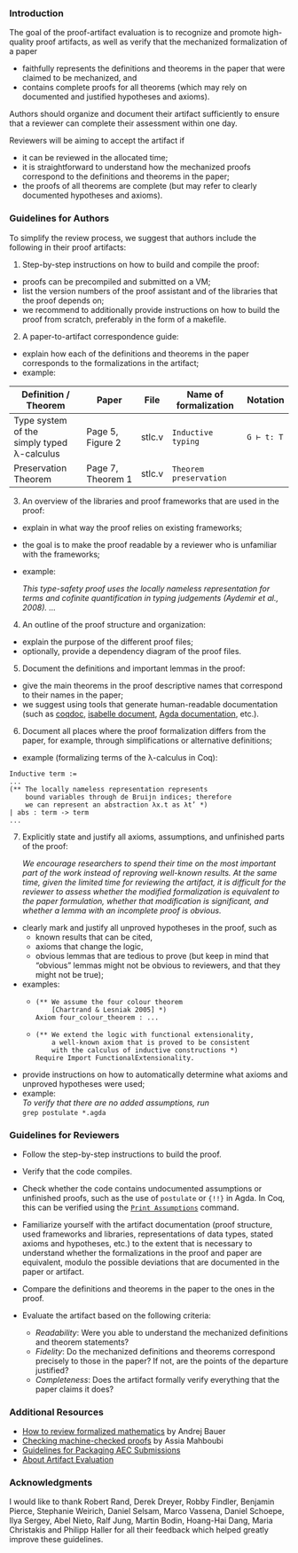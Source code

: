 ### Introduction
The goal of the proof-artifact evaluation is to recognize and promote high-quality proof artifacts, as well as verify that the mechanized formalization of a paper
* faithfully represents the definitions and theorems in the paper that were claimed to be mechanized, and
* contains complete proofs for all theorems (which may rely on documented and justified hypotheses and axioms).

Authors should organize and document their artifact sufficiently to ensure that a reviewer can complete their assessment within one day.

Reviewers will be aiming to accept the artifact if
* it can be reviewed in the allocated time;
* it is straightforward to understand how the mechanized proofs correspond to the definitions and theorems in the paper;
* the proofs of all theorems are complete (but may refer to clearly documented hypotheses and axioms).

### Guidelines for Authors

To simplify the review process, we suggest that authors include the following in their proof artifacts:
1. Step-by-step instructions on how to build and compile the proof:
 * proofs can be precompiled and submitted on a VM;
 * list the version numbers of the proof assistant and of the libraries that the proof depends on;
 * we recommend to additionally provide instructions on how to build the proof from scratch, preferably in the form of a makefile.

2. A paper-to-artifact correspondence guide:
 * explain how each of the definitions and theorems in the paper corresponds to the formalizations in the artifact;
 * example:

 |  Definition / Theorem                          | Paper                   | File   |  Name of formalization | Notation   |
 |------------------------------------------------|-------------------------|--------|------------------------|------------|
 |  Type system of the<br>simply typed λ-calculus |  Page 5,<br>Figure&nbsp;2  | stlc.v |  `Inductive typing`    | `G ⊢ t: T` |
 |  Preservation Theorem                          |  Page 7,<br>Theorem&nbsp;1 | stlc.v |  `Theorem preservation`|            |

3. An overview of the libraries and proof frameworks that are used in the proof:
 * explain in what way the proof relies on existing frameworks;
 * the goal is to make the proof readable by a reviewer who is unfamiliar with the frameworks;
 * example: 
  
   _This type-safety proof uses the locally nameless representation for terms and cofinite quantification in typing judgements (Aydemir et al., 2008). ..._

4. An outline of the proof structure and organization:
 * explain the purpose of the different proof files;
 * optionally, provide a dependency diagram of the proof files.

5. Document the definitions and important lemmas in the proof:
 * give the main theorems in the proof descriptive names that correspond to their names in the paper;
 * we suggest using tools that generate human-readable documentation (such as 
   [coqdoc](http://manpages.ubuntu.com/manpages/xenial/man1/coqdoc.1.html),
   [isabelle document](https://isabelle.in.tum.de/doc/system.pdf), 
   [Agda documentation](https://agda.readthedocs.io/en/v2.5.3/contribute/documentation.html?highlight=documentation), etc.).

6. Document all places where the proof formalization differs from the paper, for example, through simplifications or alternative definitions;
  * example (formalizing terms of the λ-calculus in Coq):
```coq
Inductive term := 
... 
(** The locally nameless representation represents
    bound variables through de Bruijn indices; therefore
    we can represent an abstraction λx.t as λt’ *)
| abs : term -> term
...
```
7. Explicitly state and justify all axioms, assumptions, and unfinished parts of the proof:
 
   _We encourage researchers to spend their time on the most important part of the work instead of reproving well-known results. At the same time, given the limited time for reviewing the artifact, it is difficult for the reviewer to assess whether the modified formalization is equivalent to the paper formulation, whether that modification is significant, and whether a lemma with an incomplete proof is obvious._
   
  * clearly mark and justify all unproved hypotheses in the proof, such as
    - known results that can be cited,
    - axioms that change the logic,
    - obvious lemmas that are tedious to prove (but keep in mind that “obvious” lemmas might not be obvious to reviewers, and that they might not be true);
  * examples:
    - ```coq
      (** We assume the four colour theorem
          [Chartrand & Lesniak 2005] *)
      Axiom four_colour_theorem : ...
      ```
    - ```coq
      (** We extend the logic with functional extensionality,
          a well-known axiom that is proved to be consistent
          with the calculus of inductive constructions *)
      Require Import FunctionalExtensionality.
      ```
  * provide instructions on how to automatically determine what axioms and unproved hypotheses were used;
  * example:<br>
      _To verify that there are no added assumptions, run_<br>`grep postulate *.agda`


### Guidelines for Reviewers

- Follow the step-by-step instructions to build the proof.

- Verify that the code compiles.

- Check whether the code contains undocumented assumptions or unfinished proofs, such as the use of `postulate` or `{!!}` in Agda. In Coq, this can be verified using the [`Print Assumptions`](https://coq.inria.fr/refman/proof-engine/vernacular-commands.html#coq:cmd.print-assumptions) command.

- Familiarize yourself with the artifact documentation (proof structure, used frameworks and libraries, representations of data types, stated axioms and hypotheses, etc.) to the extent that is necessary to understand whether the formalizations in the proof and paper are equivalent, modulo the possible deviations that are documented in the paper or artifact.

- Compare the definitions and theorems in the paper to the ones in the proof. 

- Evaluate the artifact based on the following criteria:
  * *Readability*: Were you able to understand the mechanized definitions and theorem statements?
  * *Fidelity*: Do the mechanized definitions and theorems correspond precisely to those in the paper? If not, are the points of the departure justified?
  * *Completeness*:  Does the artifact formally verify everything that the paper claims it does?

### Additional Resources
- [How to review formalized mathematics](http://math.andrej.com/2013/08/19/how-to-review-formalized-mathematics/) by Andrej Bauer
- [Checking machine-checked proofs](https://project.inria.fr/coqexchange/checking-machine-checked-proofs/) by Assia Mahboubi
- [Guidelines for Packaging AEC Submissions](http://www.artifact-eval.org/guidelines.html)
- [About Artifact Evaluation](http://www.artifact-eval.org/about.html)

### Acknowledgments
I would like to thank Robert Rand, Derek Dreyer, Robby Findler, Benjamin Pierce, Stephanie Weirich, Daniel Selsam, Marco Vassena, Daniel Schoepe, Ilya Sergey, Abel Nieto, Ralf Jung, Martin Bodin, Hoang-Hai Dang, Maria Christakis and Philipp Haller for all their feedback which helped greatly improve these guidelines.

